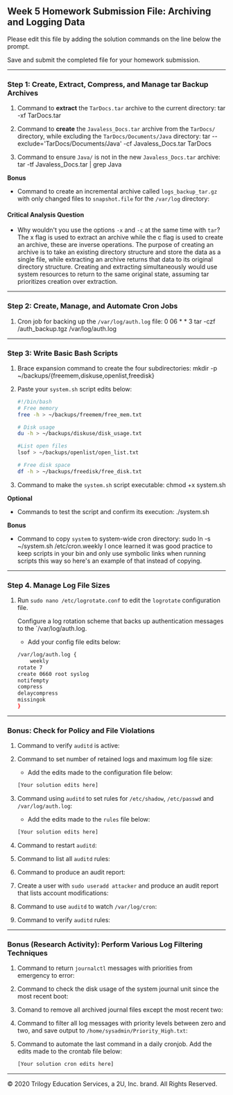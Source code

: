 ## Week 5 Homework Submission File: Archiving and Logging Data

Please edit this file by adding the solution commands on the line below the prompt.

Save and submit the completed file for your homework submission.

---

### Step 1: Create, Extract, Compress, and Manage tar Backup Archives

1. Command to **extract** the `TarDocs.tar` archive to the current directory: tar -xf TarDocs.tar

2. Command to **create** the `Javaless_Docs.tar` archive from the `TarDocs/` directory, while excluding the `TarDocs/Documents/Java` directory: tar --exclude='TarDocs/Documents/Java' -cf Javaless_Docs.tar TarDocs

3. Command to ensure `Java/` is not in the new `Javaless_Docs.tar` archive: tar -tf Javaless_Docs.tar | grep Java

**Bonus** 
- Command to create an incremental archive called `logs_backup_tar.gz` with only changed files to `snapshot.file` for the `/var/log` directory: 

#### Critical Analysis Question

- Why wouldn't you use the options `-x` and `-c` at the same time with `tar`? 
The x flag is used to extract an archive while the c flag is used to create an archive, these are inverse operations. The purpose of creating an archive is to take an existing directory structure and store the data as a single file, while extracting an archive returns that data to its original directory structure. Creating and extracting simultaneously would use system resources to return to the same original state, assuming tar prioritizes creation over extraction.

---

### Step 2: Create, Manage, and Automate Cron Jobs

1. Cron job for backing up the `/var/log/auth.log` file: 0 06 * * 3 tar -czf /auth_backup.tgz /var/log/auth.log

---

### Step 3: Write Basic Bash Scripts

1. Brace expansion command to create the four subdirectories: mkdir -p ~/backups/{freemem,diskuse,openlist,freedisk}

2. Paste your `system.sh` script edits below:

    ```bash
    #!/bin/bash
    # Free memory
    free -h > ~/backups/freemem/free_mem.txt
    
    # Disk usage
    du -h > ~/backups/diskuse/disk_usage.txt
    
    #List open files
    lsof > ~/backups/openlist/open_list.txt
    
    # Free disk space
    df -h > ~/backups/freedisk/free_disk.txt
    ```

3. Command to make the `system.sh` script executable: chmod +x system.sh

**Optional**
- Commands to test the script and confirm its execution: ./system.sh

**Bonus**
- Command to copy `system` to system-wide cron directory: sudo ln -s ~/system.sh /etc/cron.weekly
I once learned it was good practice to keep scripts in your bin and only use symbolic links when running scripts this way so here's an example of that instead of copying.

---

### Step 4. Manage Log File Sizes
 
1. Run `sudo nano /etc/logrotate.conf` to edit the `logrotate` configuration file. 

    Configure a log rotation scheme that backs up authentication messages to the `/var/log/auth.log.

    - Add your config file edits below:

    ```bash
    /var/log/auth.log {
    	weekly
	rotate 7
	create 0660 root syslog
	notifempty
	compress
	delaycompress
	missingok
	}
    ```
---

### Bonus: Check for Policy and File Violations

1. Command to verify `auditd` is active:

2. Command to set number of retained logs and maximum log file size:

    - Add the edits made to the configuration file below:

    ```bash
    [Your solution edits here]
    ```

3. Command using `auditd` to set rules for `/etc/shadow`, `/etc/passwd` and `/var/log/auth.log`:


    - Add the edits made to the `rules` file below:

    ```bash
    [Your solution edits here]
    ```

4. Command to restart `auditd`:

5. Command to list all `auditd` rules:

6. Command to produce an audit report:

7. Create a user with `sudo useradd attacker` and produce an audit report that lists account modifications:

8. Command to use `auditd` to watch `/var/log/cron`:

9. Command to verify `auditd` rules:

---

### Bonus (Research Activity): Perform Various Log Filtering Techniques

1. Command to return `journalctl` messages with priorities from emergency to error:

1. Command to check the disk usage of the system journal unit since the most recent boot:

1. Comand to remove all archived journal files except the most recent two:


1. Command to filter all log messages with priority levels between zero and two, and save output to `/home/sysadmin/Priority_High.txt`:

1. Command to automate the last command in a daily cronjob. Add the edits made to the crontab file below:

    ```bash
    [Your solution cron edits here]
    ```

---
© 2020 Trilogy Education Services, a 2U, Inc. brand. All Rights Reserved.
